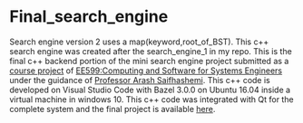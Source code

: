 # Final_search_engine
Search engine version 2 uses a map(keyword,root_of_BST). This c++ search engine was created after the search_engine_1 in my repo. 
This is the final c++ backend portion of the mini search engine project submitted as a [course project](https://github.com/ourarash/EE599_SP2020_Final_Project) of [EE599:Computing and Software for Systems Engineers](https://web-app.usc.edu/soc/syllabus/20201/30586.pdf) under the guidance of [Professor Arash Saifhashemi](https://www.linkedin.com/in/ourarash/). This c++ code is developed on Visual Studio Code with Bazel 3.0.0 on Ubuntu 16.04 inside a virtual machine in windows 10. 
This c++ code was integrated with Qt for the complete system and the final project is available [here](https://github.com/anujp10/qt_search_engine). 
